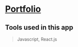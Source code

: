 # [Portfolio](https://portfolio-randyarbolaez0.vercel.app/)

## Tools used in this app

> Javascript, React.js
